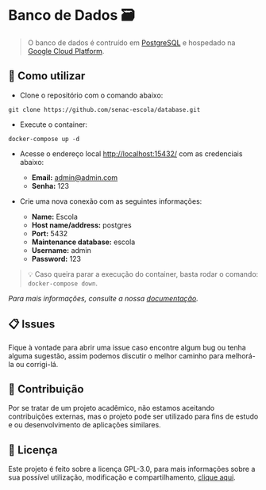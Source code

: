 # Banco de Dados 🗃️

> O banco de dados é contruído em [PostgreSQL](https://www.postgresql.org/download/) e hospedado na [Google Cloud Platform](https://cloud.google.com/?hl=pt-br).

## 🔎 Como utilizar

- Clone o repositório com o comando abaixo:

```console
git clone https://github.com/senac-escola/database.git
```

- Execute o container:

```console
docker-compose up -d
```

- Acesse o endereço local [http://localhost:15432/](http://localhost:15432/) com as credenciais abaixo:

  - **Email:** admin@admin.com
  - **Senha:** 123

- Crie uma nova conexão com as seguintes informações:

  - **Name:** Escola
  - **Host name/address:** postgres
  - **Port:** 5432
  - **Maintenance database:** escola
  - **Username:** admin
  - **Password:** 123

> 💡 Caso queira parar a execução do container, basta rodar o comando:
> `docker-compose down`.

_Para mais informações, consulte a nossa [documentação](https://senac-escola-docs.vercel.app/)._

## 📋 Issues

Fique à vontade para abrir uma issue caso encontre algum bug ou tenha alguma sugestão, assim podemos discutir o melhor caminho para melhorá-la ou corrigi-lá.

## 👋 Contribuição

Por se tratar de um projeto acadêmico, não estamos aceitando contribuições externas, mas o projeto pode ser utilizado para fins de estudo e ou desenvolvimento de aplicações similares.

## 📜 Licença

Este projeto é feito sobre a licença GPL-3.0, para mais informações sobre a sua possível utilização, modificação e compartilhamento, [clique aqui](LICENSE).
